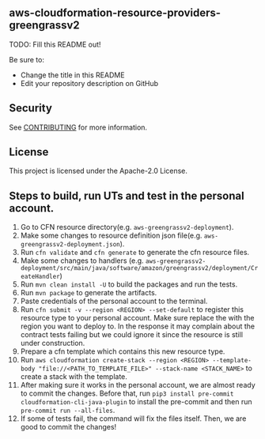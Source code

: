 ## aws-cloudformation-resource-providers-greengrassv2

TODO: Fill this README out!

Be sure to:

* Change the title in this README
* Edit your repository description on GitHub

## Security

See [CONTRIBUTING](CONTRIBUTING.md#security-issue-notifications) for more information.

## License

This project is licensed under the Apache-2.0 License.

## Steps to build, run UTs and test in the personal account.

1. Go to CFN resource directory(e.g. `aws-greengrassv2-deployment`).
2. Make some changes to resource definition json file(e.g. `aws-greengrassv2-deployment.json`).
3. Run `cfn validate` and `cfn generate` to generate the cfn resource files.
4. Make some changes to handlers (e.g. `aws-greengrassv2-deployment/src/main/java/software/amazon/greengrassv2/deployment/CreateHandler`)
5. Run `mvn clean install -U` to build the packages and run the tests.
6. Run `mvn package` to generate the artifacts.
7. Paste credentials of the personal account to the terminal.
8. Run `cfn submit -v --region <REGION> --set-default` to register this resource type to your personal account.
Make sure replace the <REGION> with the region you want to deploy to.
In the response it may complain about the contract tests failing but we could ignore it since the resource is still under construction.
9. Prepare a cfn template which contains this new resource type.
10. Run `aws cloudformation create-stack --region <REGION> --template-body "file://<PATH_TO_TEMPLATE_FILE>" --stack-name <STACK_NAME>` to create a stack with the template.
11. After making sure it works in the personal account, we are almost ready to commit the changes.
Before that, run `pip3 install pre-commit cloudformation-cli-java-plugin` to install the pre-commit and then run `pre-commit run --all-files`.
12. If some of tests fail, the command will fix the files itself. Then, we are good to commit the changes!
